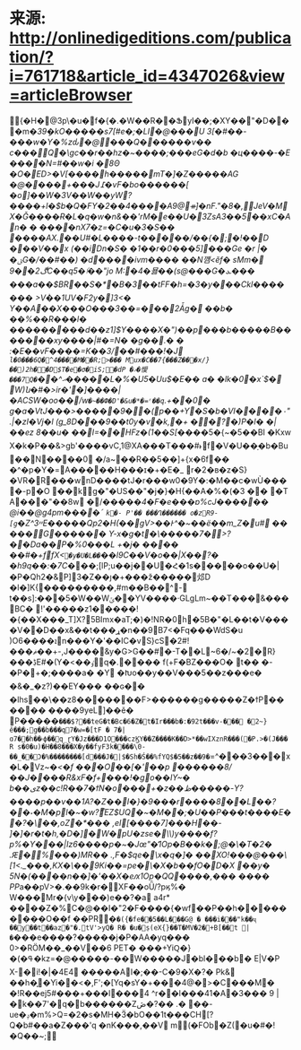 # 来源: http://onlinedigeditions.com/publication/?i=761718&article_id=4347026&view=articleBrowser

{�H�@3p\�u�f�{�.�W��R� �ՖyI��;�XY��"�D���m�_39ܻ�kO�����s7[#e �;�LI�@���U 3[�#��-���w�Y�%zԃ�@���Q������v�� c���Q�\gc��r��hz�~����;���eG�d �b �ц����-�E ���\�N=#��w�i � 8Θ �O�ED>�V[����h�����mT�]�Z�����AG _�@����+���J߁�vF�bo������[ �o]��W�3V��W��yW?����+l�\$b�Q�FY�2��4����A9@ᚑ]�nF."�8�,JeV�MX�Ǧ����Ɍ�L�q�w�n&��'rM�e��U�3ZsA3��5��xC�An� � ����nX7�z=�C�u�3�S�� ����AX.��U#�L����-t�����/��{�;�!��D ���V��x (��i򥐁Dn�S� �1��r�0���5]���Ge �r |� �ݵG�/��#��) �d����ivm���� ��N꺰 <ӗf� sMm� ڰ2��9C��qٵ�5��"jo M:�4�묧��(s@���G�ܥ��� ���a��$BR��S�*�B�3��tFF�h=�3�y���CkI������� >Vܑ��1UV�F2y�]3<� Y��A��X���O���3��=���2Ǡg� ��b� ��%��R���l� ���������d��z1]$Y����X�")��p���b�����B�������xy����|#�=N� �g��.� � :�E��vF����=K��3/��#���!�J` l�0���6Q�^4����M��R;>��� Mux�C��7{���Z���x/}��)2h��D$T�e�σ�iS;�dP �މ�懓���7Q�`��^ޙ�����L�%�U5�Uu$�E�� a� �lk�0�x`$�  W)ն�#�>ir�'�]����|�ACSW�oo��/w`�~��Ф�D'�&u�*�=ʳ��q`_.+��0͹� g�a�VtJ���>�����׫�9�(p��+Y�S�b�VI����۰".|�zI�Vj�l (g_8D���9��t0y�v�k,�+ ��?�)*P�l� �|��ez 8��u� ��I=��HFz�(1��S[���*�_5�{~�5��BI �Kxw X�k�P��&>gb'����vC,1@XA���T���#˫f�V�U� �ָ�b�Bu��N ����0 �/a~��R��5��]+{x�6f\�� �^� p�Y�=A�����H���ɪ�+�E�_ r�2�в�z�S}�VR�R﬌���wnD����tJ�r���w0�9Y�:�M��c�wÙ����-p�O ��kg�"�US��"�j�}�H{��A�%�(�3 �� �T A���"��8w �/�����*4�F�e���ɒ%cJ������ @i��@g4pm����՛` k�- P'�� ���Ղ������ o�zR9-[g `�Z^3ײE�����Qp2�H(��gV>��Ͱ^�~��ë��m_Z�u# �� ���G������ Y-x�g�t�\�����7�>?� �D a��P�%0���L +�j� ���� ��#�+ffX<`�y�U�L��`��l9C��V�o��|X��?� �h9q��:�7C�*��;[lP;u��j��U�Հ�1s��� ��o��U�|�P�Qh2�&P]3�Z��ȷ�+���ž�� ���邩 D �l�]K{���������,#m��B��^- t��s]:���5�W��Wݶ��YV����·GLgLm~��T���&���BC� !'�����z1�����!�{��X���_T]X?5BImx�aT;�)�!NR�0h�5B�"�L��t�V����V��D��x&��t���ړ�n��9B7<�Fq���WdS�u )Oܐ����6n���Y�\'��IC�vS}cS�2#!� ��ޘ��+-,J����&y�G>G��#�-T��L~6�/~�2�R}���ڋE#�(Y�<��ٶq�.���� f(+F�BZ���O� t�� �-�P�+�;����a� �Y �Խo��y��V���5��z���e� �&�_�z?)��ΕY��� ��ɢ�� �lhs��\��z8�������F>������g�����Z�ϯP������ ����9yeL]��ě� P�����`���$?��teG�t�Bc�6�Z�t�Ir��� b�:�92t���v-��� �2~}ě���;g��b���q7�w=�[tF � 7�|ɑ7��h��۾ϕ��ԛ_ɽY�Jz���D1O���czϏY��Z����K��D>*��wIXznR���(�P.>�(J���R s�0�u)�H��8���X�y��fyF3k����\0-��_��Ɔ�%������ؚ��[d���J�|$�Sh�Ś��%fYQ$�5��z��9�`=^���3���x�L�Vz~�*<�f ���O��[�'��p ������8/��J����R&xF�f+���!�g󄧊o��IY~� b��ىz��c!R��7�ϯN�o���+�z��ظ�����-Y?����p��v��1A?�Z��I�}�9���r𔥱����8��L��?��˕�M�pl�~�w?ޯEZ$UQ�~�M��;�U��P���t����E��?�\��,oZ�*��� ,eI[����7]���H��- ]�]�r�t�h,�D�]�W�pU�zse�\\)y����f?p%�Y���|Iz6����p�~�Jœ"�̕1Op�B��k�;@�\�T�2� .Ԙ�%���)MR�� .,F�$qe�\x�q�]� ��XO!���@���\\[1<._���,KX�\��9Ki��=pe�\�X�b��fO�D�X ��y� 5N�(����n��]�'��X�eԕ1Op�QQ����,��� ���� PP*a��pV>�.��9k�r�XF��oǕ/?p ӄ%� W���Mr�{v\y���)e��?�a a4r* ����Z�%C�@��I�"2�F����{�wf��P��h���������O��f ��PR�`�({�fe��5��L���G@ � ���i���"k��ҷ ��y��t��az�"�.tV'>yQ� R� �u�݂s(eX{}��T�MV�2�+B[��t |�`���e����?�����j�P�AA�yq�� � 0>�RÖM��_��V��6 PET� ���+YiԚ�}�(�ߟ�kz=�@�����-��W�����J�bl���b� E|V�P X-�i!�|�4E4 �����AI�;��-C�9�X�?� Pk& ��h�̙�Yi��<�,F';�[Yq�sY�+���4@�>�C���M󻫘� �!R��ej5#���+���l���4 ^r��l���41�A�3��� 9 |�k��7'�q�b������Zڞ�?�� .� ��-ue�ݚ�m%>Q=�2�s�MH�Ӟ�bO��1t���CH[?Q�b#��a�Z���'q �nK���,��V m(�FOb�Z(�u�#�!�Q��~;
